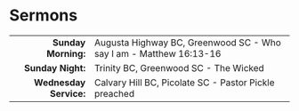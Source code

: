 # Sermons

| | |
| --:|:-- |
| **Sunday Morning:** |	Augusta Highway BC, Greenwood SC - Who say I am - Matthew 16:13-16
| **Sunday Night:**   | Trinity BC, Greenwood SC - The Wicked
| **Wednesday Service:** | Calvary Hill BC, Picolate SC - Pastor Pickle preached